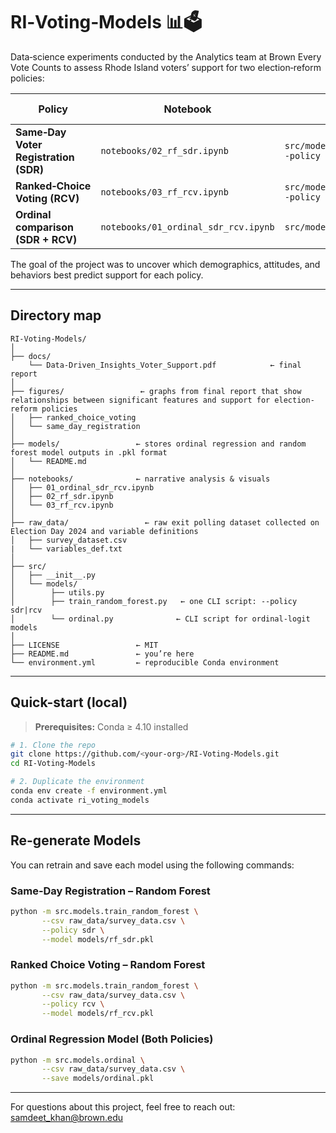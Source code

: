 # RI‑Voting‑Models 📊🗳️

Data‑science experiments conducted by the Analytics team at Brown Every Vote Counts to assess Rhode Island voters’ support for two election‑reform policies:

| Policy | Notebook | Script | Question ID |
|--------|----------|--------|-------------|
| **Same‑Day Voter Registration (SDR)** | `notebooks/02_rf_sdr.ipynb` | `src/models/train_random_forest.py --policy sdr` | Q19 |
| **Ranked‑Choice Voting (RCV)** | `notebooks/03_rf_rcv.ipynb` | `src/models/train_random_forest.py --policy rcv` | Q20 |
| **Ordinal comparison (SDR + RCV)** | `notebooks/01_ordinal_sdr_rcv.ipynb` | `src/models/ordinal.py` | Q19 + Q20 |

The goal of the project was to uncover which demographics, attitudes, and behaviors best predict support for each policy.

---

## Directory map

```text
RI‑Voting‑Models/
│
├── docs/
    └── Data‑Driven_Insights_Voter_Support.pdf            ← final report
│
├── figures/                 ← graphs from final report that show relationships between significant features and support for election-reform policies   
│   ├── ranked_choice_voting
│   └── same_day_registration
│
├── models/                 ← stores ordinal regression and random forest model outputs in .pkl format
│   └── README.md          
│
├── notebooks/              ← narrative analysis & visuals
│   ├── 01_ordinal_sdr_rcv.ipynb
│   ├── 02_rf_sdr.ipynb
│   └── 03_rf_rcv.ipynb
│
├── raw_data/                 ← raw exit polling dataset collected on Election Day 2024 and variable definitions
│   ├── survey_dataset.csv
|   └── variables_def.txt
│
├── src/                    
│   ├── __init__.py
│   └── models/
│        ├── utils.py
│        ├── train_random_forest.py   ← one CLI script: --policy sdr|rcv
│        └── ordinal.py              ← CLI script for ordinal‑logit models
│
├── LICENSE                 ← MIT
├── README.md               ← you’re here
└── environment.yml         ← reproducible Conda environment

```
---

## Quick-start (local)

> **Prerequisites:** Conda ≥ 4.10 installed

```bash
# 1. Clone the repo
git clone https://github.com/<your-org>/RI-Voting-Models.git
cd RI-Voting-Models

# 2. Duplicate the environment
conda env create -f environment.yml
conda activate ri_voting_models
```
---

## Re-generate Models

You can retrain and save each model using the following commands:

### Same-Day Registration – Random Forest

```bash
python -m src.models.train_random_forest \
       --csv raw_data/survey_data.csv \
       --policy sdr \
       --model models/rf_sdr.pkl
```
### Ranked Choice Voting – Random Forest

```bash
python -m src.models.train_random_forest \
       --csv raw_data/survey_data.csv \
       --policy rcv \
       --model models/rf_rcv.pkl
```
### Ordinal Regression Model (Both Policies)

```bash
python -m src.models.ordinal \
       --csv raw_data/survey_data.csv \
       --save models/ordinal.pkl
```

---

For questions about this project, feel free to reach out: samdeet_khan@brown.edu
